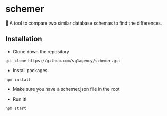# schemer
:octopus: A tool to compare two similar database schemas to find the differences.

## Installation

- Clone down the repository
```
git clone https://github.com/sq1agency/schemer.git
```

- Install packages
```
npm install
```

- Make sure you have a schemer.json file in the root

- Run it!
```
npm start
```
